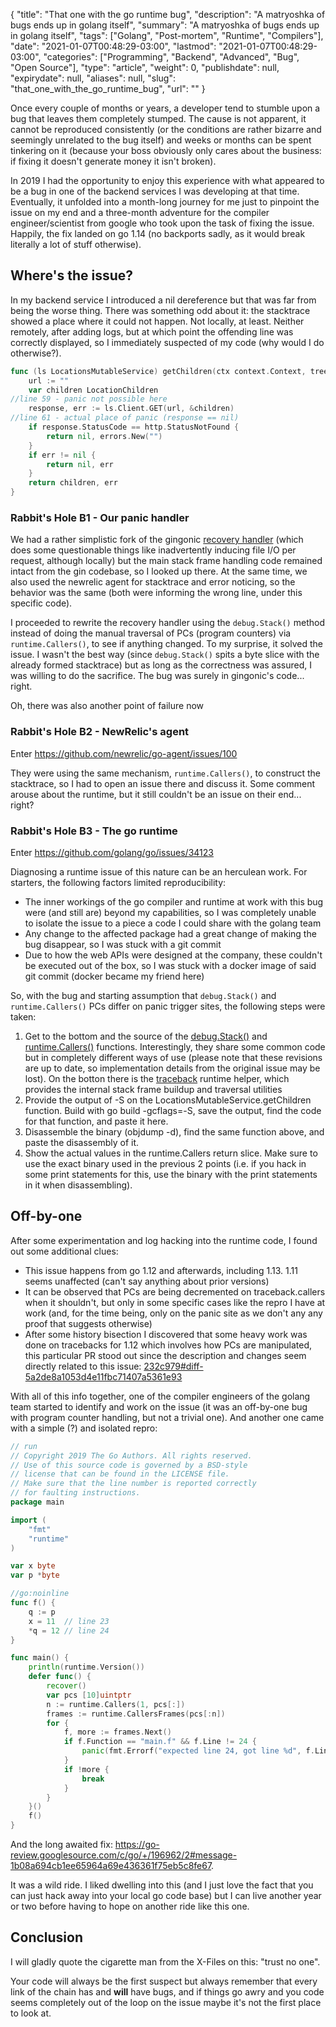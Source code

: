 {
    "title": "That one with the go runtime bug",
    "description": "A matryoshka of bugs ends up in golang itself",
    "summary": "A matryoshka of bugs ends up in golang itself",
    "tags": ["Golang", "Post-mortem", "Runtime", "Compilers"],
    "date": "2021-01-07T00:48:29-03:00",
    "lastmod": "2021-01-07T00:48:29-03:00",
    "categories": ["Programming", "Backend", "Advanced", "Bug", "Open Source"],
    "type": "article",
    "weight": 0,
    "publishdate": null,
    "expirydate": null,
    "aliases": null,
    "slug": "that_one_with_the_go_runtime_bug",
    "url": ""
}

Once every couple of months or years, a developer tend to stumble upon a bug that leaves them completely stumped. The cause is not apparent, it cannot be reproduced consistently (or the conditions are rather bizarre and seemingly unrelated to the bug itself) and weeks or months can be spent tinkering on it (because your boss obviously only cares about the business: if fixing it doesn't generate money it isn't broken).

In 2019 I had the opportunity to enjoy this experience with what appeared to be a bug in one of the backend services I was developing at that time. Eventually, it unfolded into a month-long journey for me just to pinpoint the issue on my end and a three-month adventure for the compiler engineer/scientist from google who took upon the task of fixing the issue. Happily, the fix landed on go 1.14 (no backports sadly, as it would break literally a lot of stuff otherwise).

## Where's the issue? 
In my backend service I introduced a nil dereference but that was far from being the worse thing. There was something odd about it: the stacktrace showed a place where it could not happen. Not locally, at least. Neither remotely, after adding logs, but at which point the offending line was correctly displayed, so I immediately suspected of my code (why would I do otherwise?).

```go
func (ls LocationsMutableService) getChildren(ctx context.Context, tree string, loc string) (LocationChildren, error) {
	url := ""
	var children LocationChildren
//line 59 - panic not possible here
	response, err := ls.Client.GET(url, &children)
//line 61 - actual place of panic (response == nil)
	if response.StatusCode == http.StatusNotFound { 
		return nil, errors.New("")
	}
	if err != nil {
		return nil, err
	}
	return children, err
}
```

### Rabbit's Hole B1 - Our panic handler 
We had a rather simplistic fork of the gingonic [recovery handler](https://github.com/gin-gonic/gin/blob/master/recovery.go) (which does some questionable things like inadvertently inducing file I/O per request, although locally) but the main stack frame handling code remained intact from the gin codebase, so I looked up there. At the same time, we also used the newrelic agent for stacktrace and error noticing, so the behavior was the same (both were informing the wrong line, under this specific code).

I proceeded to rewrite the recovery handler using the `debug.Stack()` method instead of doing the manual traversal of PCs (program counters) via `runtime.Callers()`, to see if anything changed. To my surprise, it solved the issue. I wasn't the best way (since `debug.Stack()` spits a byte slice with the already formed stacktrace) but as long as the correctness was assured, I was willing to do the sacrifice. The bug was surely in gingonic's code... right.

Oh, there was also another point of failure now

### Rabbit's Hole B2 - NewRelic's agent 
Enter https://github.com/newrelic/go-agent/issues/100

They were using the same mechanism, `runtime.Callers()`, to construct the stacktrace, so I had to open an issue there and discuss it. Some comment arouse about the runtime, but it still couldn't be an issue on their end... right?

### Rabbit's Hole B3 - The go runtime 
Enter https://github.com/golang/go/issues/34123

Diagnosing a runtime issue of this nature can be an herculean work. For starters, the following factors limited reproducibility:
* The inner workings of the go compiler and runtime at work with this bug were (and still are) beyond my capabilities, so I was completely unable to isolate the issue to a piece a code I could share with the golang team
* Any change to the affected package had a great change of making the bug disappear, so I was stuck with a git commit
* Due to how the web APIs were designed at the company, these couldn't be executed out of the box, so I was stuck with a docker image of said git commit (docker became my friend here)

So, with the bug and starting assumption that `debug.Stack()` and `runtime.Callers()` PCs differ on panic trigger sites, the following steps were taken:
1. Get to the bottom and the source of the [debug.Stack()](https://github.com/golang/go/blob/38c2c12bc1b3da40e1b33cac9268b7df9fa49a7e/src/runtime/mprof.go#L813-L828) and [runtime.Callers()](https://github.com/golang/go/blob/6b37b15d9520f9fa2b819e66a37fac4b2d08da78/src/runtime/traceback.go#L799-L801) functions. Interestingly, they share some common code but in completely different ways of use (please note that these revisions are up to date, so implementation details from the original issue may be lost). On the botton there is the [traceback](https://github.com/golang/go/blob/6b37b15d9520f9fa2b819e66a37fac4b2d08da78/src/runtime/traceback.go#L794-L803) runtime helper, which provides the internal stack frame buildup and traversal utilities
2. Provide the output of -S on the LocationsMutableService.getChildren function. Build with go build -gcflags=-S, save the output, find the code for that function, and paste it here.
3. Disassemble the binary (objdump -d), find the same function above, and paste the disassembly of it.
4. Show the actual values in the runtime.Callers return slice. Make sure to use the exact binary used in the previous 2 points (i.e. if you hack in some print statements for this, use the binary with the print statements in it when disassembling).

## Off-by-one 
After some experimentation and log hacking into the runtime code, I found out some additional clues:
* This issue happens from go 1.12 and afterwards, including 1.13. 1.11 seems unaffected (can't say anything about prior versions)
* It can be observed that PCs are being decremented on traceback.callers when it shouldn't, but only in some specific cases like the repro I have at work (and, for the time being, only on the panic site as we don't any any proof that suggests otherwise)
* After some history bisection I discovered that some heavy work was done on tracebacks for 1.12 which involves how PCs are manipulated, this particular PR stood out since the description and changes seem directly related to this issue: [232c979#diff-5a2de8a1053d4e11fbc71407a5361e93](https://github.com/golang/go/commit/232c9793092115870a430ef3c9ef9ae04f9e25c9#diff-5a2de8a1053d4e11fbc71407a5361e93)

With all of this info together, one of the compiler engineers of the golang team started to identify and work on the issue (it was an off-by-one bug with program counter handling, but not a trivial one). And another one came with a simple (?) and isolated repro:

```go
// run
// Copyright 2019 The Go Authors. All rights reserved.
// Use of this source code is governed by a BSD-style
// license that can be found in the LICENSE file.
// Make sure that the line number is reported correctly
// for faulting instructions.
package main

import (
	"fmt"
	"runtime"
)

var x byte
var p *byte

//go:noinline
func f() {
	q := p
	x = 11  // line 23
	*q = 12 // line 24
}

func main() {
	println(runtime.Version())
	defer func() {
		recover()
		var pcs [10]uintptr
		n := runtime.Callers(1, pcs[:])
		frames := runtime.CallersFrames(pcs[:n])
		for {
			f, more := frames.Next()
			if f.Function == "main.f" && f.Line != 24 {
				panic(fmt.Errorf("expected line 24, got line %d", f.Line))
			}
			if !more {
				break
			}
		}
	}()
	f()
}

```

And the long awaited fix: https://go-review.googlesource.com/c/go/+/196962/2#message-1b08a694cb1ee65964a69e436361f75eb5c8fe67.

It was a wild ride. I liked dwelling into this (and I just love the fact that you can just hack away into your local go code base) but I can live another year or two before having to hope on another ride like this one.

## Conclusion 
I will gladly quote the cigarette man from the X-Files on this: "trust no one".

Your code will always be the first suspect but always remember that every link of the chain has and __will__ have bugs, and if things go awry and you code seems completely out of the loop on the issue maybe it's not the first place to look at.
